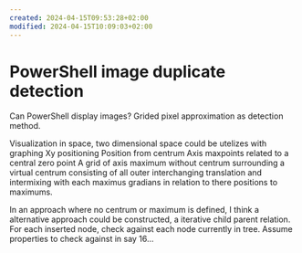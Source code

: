 ```yaml
---
created: 2024-04-15T09:53:28+02:00
modified: 2024-04-15T10:09:03+02:00
---
```


# PowerShell image duplicate detection

Can PowerShell display images? 
Grided pixel approximation as detection method.

Visualization in space, two dimensional space could be utelizes with graphing
Xy positioning
Position from centrum
Axis maxpoints related to a central zero point
A grid of axis maximum without centrum surrounding a virtual centrum consisting of all outer interchanging translation and intermixing with each maximus gradians in relation to there positions to maximums.

In an approach where no centrum or maximum is defined, I think a alternative approach could be constructed, a iterative child parent relation.
For each inserted node, check against each node currently in tree. Assume properties to check against in say 16...
